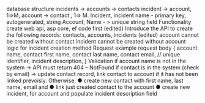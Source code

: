 database structure
incidents -> accounts -> contacts
incident -> account, 1=>M,
account -> contact , 1=> M. 
Incident, incident name - primary key, autogenerated, string
Account, Name - > unique string field
Functionality
create web api, asp core, ef code first (edited)
Introduce the API to create the following records: contacts, accounts, incidents (edited)
account cannot be created without contact
incident cannot be created without account
logic for incident creation method
Request example
request body
{
account name,
contact first name,
contact last name,
contact email, // unique identifier,
incident description,
}
Validation
if account name is not in the system -> API must return 404 – NotFound
if contact is in the system (check by email) -> update contact record, link contact to account 
if it has not been linked prevoisly.
Otherwise, 
● create new contact with first name, last name, email and 
● link just created contact to the account
● create new incident, for account and populate incident description field

